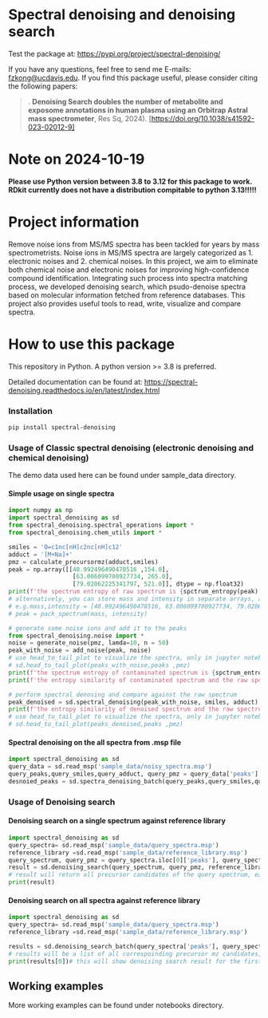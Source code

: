# Spectral denoising and denoising search

Test the package at: https://pypi.org/project/spectral-denoising/


If you have any questions, feel free to send me E-mails: fzkong@ucdavis.edu. If you find this package useful, please consider citing the following papers:

> . **Denoising Search doubles the number of metabolite and exposome annotations in human plasma using an Orbitrap Astral mass spectrometer**, Res Sq, 2024). [https://doi.org/10.1038/s41592-023-02012-9]

# Note on 2024-10-19

**Please use Python version between 3.8 to 3.12 for this package to work. RDkit currently does not have a distribution compitable to python 3.13!!!!!**

# Project information

Remove noise ions from MS/MS spectra has been tackled for years by mass spectrometrists. Noise ions in MS/MS spectra are largely categorized as 1. electronic noises and 2. chemical noises. 
In this project, we aim to eliminate both chemical noise and electronic noises for improving high-confidence compound identification. 
Integrating such process into spectra matching process, we developed denoising search, which psudo-denoise spectra based on molecular information fetched from reference databases.
This project also provides useful tools to read, write, visualize and compare spectra.

# How to use this package

This repository in Python. A python version >= 3.8 is preferred. 

Detailed documentation can be found at: https://spectral-denoising.readthedocs.io/en/latest/index.html

### Installation

```bash
pip install spectral-denoising
```

### Usage of Classic spectral denoising (electronic denoising and chemical denoising)
The demo data used here can be found under sample_data directory.
#### Simple usage on single spectra
```python
import numpy as np
import spectral_denoising as sd
from spectral_denoising.spectral_operations import *
from spectral_denoising.chem_utils import *

smiles = 'O=c1nc[nH]c2nc[nH]c12'
adduct = '[M+Na]+'
pmz = calculate_precursormz(adduct,smiles)
peak = np.array([[48.992496490478516 ,154.0],
                  [63.006099700927734, 265.0],
                  [79.02062225341797, 521.0]], dtype = np.float32)
print(f'the spectrum entropy of raw spectrum is {spctrum_entropy(peak):.2f}, the normalized entropy of raw spectrum is {normalized_entropy(peak):.2f}')
# alternatively, you can store mass and intensity in separate arrays, and use pack_spectrum(mass, intensity) to get the peaks array
# e.g.mass,intensity = [48.992496490478516, 63.006099700927734, 79.02062225341797], [154.0, 265.0, 521.0]
# peak = pack_spectrum(mass, intensity)

# generate some noise ions and add it to the peaks
from spectral_denoising.noise import *
noise = generate_noise(pmz, lamda=10, n = 50)
peak_with_noise = add_noise(peak, noise)
# use head_to_tail_plot to visualize the spectra, only in jupyter notebook
# sd.head_to_tail_plot(peaks_with_noise,peaks ,pmz)
print(f'the spectrum entropy of contaminated spectrum is {spctrum_entropy(peak_with_noise):.2f}, the normalized entropy of contaminated spectrum is {normalized_entropy(peak_with_noise):.2f}')
print(f'the entropy similarity of contaminated spectrum and the raw spectrum is {entropy_similairty(peak_with_noise,peak,  pmz = pmz):.2f}')

# perform spectral denosing and compare against the raw spectrum
peak_denoised = sd.spectral_denoising(peak_with_noise, smiles, adduct)
print(f'the entropy similarity of denoised spectrum and the raw spectrum is {entropy_similairty(peak_denoised, peak, pmz = pmz):.2f}')
# use head_to_tail_plot to visualize the spectra, only in jupyter notebook
# sd.head_to_tail_plot(peaks_denoised,peaks ,pmz)
```
#### Spectral denoising on the all spectra from .msp file
```python
import spectral_denoising as sd
query_data = sd.read_msp('sample_data/noisy_spectra.msp')
query_peaks,query_smiles,query_adduct, query_pmz = query_data['peaks'],query_data['smiles'],query_data['adduct'], query_data['precursor_mz'] 
desnoied_peaks = sd.spectra_denoising_batch(query_peaks,query_smiles,query_adduct) # this will return all denoised spectra in a list
```

### Usage of Denoising search
#### Denoising search on a single spectrum against reference library
```python
import spectral_denoising as sd
query_spectra= sd.read_msp('sample_data/query_spectra.msp')
reference_library =sd.read_msp('sample_data/reference_library.msp')
query_spectrum, query_pmz = query_spectra.iloc[0]['peaks'], query_spectra.iloc[0]['precursor_mz'] # just the first spectrum
result = sd.denoising_search(query_spectrum, query_pmz, reference_library)
# result will return all precursor candidates of the query spectrum, each with entropy similarities of both raw and denoised spectra
print(result)
```

#### Denoising search on all spectra against reference library
```python
import spectral_denoising as sd
query_spectra= sd.read_msp('sample_data/query_spectra.msp')
reference_library =sd.read_msp('sample_data/reference_library.msp')

results = sd.denoising_search_batch(query_spectra['peaks'], query_spectra['precursor_mz'], reference_library) 
# results will be a list of all correspoinding precursor mz candidates, each one with entropy similarities of both raw and denoised spectra (using reference spectra melecular information)
print(results[0])# this will show denoising search result for the first spectra in msp file
```
## Working examples
More working examples can be found under notebooks directory.
